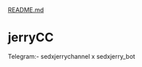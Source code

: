 [README.md](https://github.com/Faizan83838848/jerryCC/files/11120461/README.md)
# jerryCC
Telegram:- sedxjerrychannel x sedxjerry_bot
